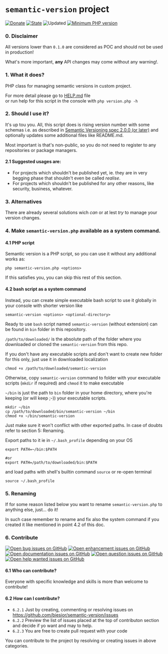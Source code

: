 # `semantic-version` project

[![Donate](https://img.shields.io/static/v1?label=Donate&message=paypal.me/biesior&color=brightgreen "Donate the contributor via PayPal.me, amount is up to you")](https://www.paypal.me/biesior/19.99EUR)
[![State](https://img.shields.io/static/v1?label=alpha&message=0.0.16&color=blue 'Latest known version')](https://github.com/biesior/semantic-version/tree/0.0.16-alpha) <!-- __SEMANTIC_VERSION_LINE__ -->
![Updated](https://img.shields.io/static/v1?label=upated&message=2020-08-30+04:29:47&color=lightgray 'Latest known update date') <!-- __SEMANTIC_UPDATED_LINE__ -->
[![Minimum PHP version](https://img.shields.io/static/v1?label=PHP&message=7.0.0+or+higher&color=blue "Minimum PHP version")](https://www.php.net/releases/7_0_0.php)

### 0. Disclaimer

All versions lower than `0.1.0` are considered as POC and should not be used in production! 

What's more important, **any** API changes may come without any warning!.  

### 1. What it does?

PHP class for managing semantic versions in custom project.

For more detail please go to [HELP.md](HELP.md) file  
or run help for this script in the console with `php version.php -h`

### 2. Should I use it?

It's up tou you. All, this script does is rising version number with some schemas i.e. as described in [Semantic Versioning spec 2.0.0 (or later)](https://semver.org/spec/v2.0.0.html) and optionally updates some additional files like README.md. 

Most important is that's non-public, so you do not need to register to any repositories or package managers.

#### 2.1 Suggested usages are:

- For projects which shouldn't be published yet, ie. they are in very begging phase that shouldn't even be called _realise_. 
- For projects which shouldn't be published for any other reasons, like security, business, whatever.

### 3. Alternatives

There are already several solutions wich _can_ or at lest _try_ to manage your version changes.

### 4. Make `semantic-version.php` available as a system command. 

#### 4.1 PHP script
Semantic version is a PHP script, so you can use it without any additional works as:

```shell script
php semantic-version.php <options>
```

If this satisfies you, you can skip this rest of this section.

#### 4.2 bash script as a system command

Instead, you can create simple executable bash script to use it globally in your console with shorter version like 

```shell script
semantic-version <options> <optional-directory>
``` 

Ready to use `bash` script named `semantic-version` (without extension) can be found in `bin` folder in this repository.

`/path/to/downloaded/` is the absolute path of the folder where you downloaded or cloned the `semantic-version` from this repo.

If you don't have any executable scripts and don't want to create new folder for this only, just use it in downloaded localization

```shell script
chmod +x /path/to/downloaded/semantic-version
```

Otherwise, copy `semantic-version` command to folder with your executable scripts (`mkdir` if required) and `chmod` it to make executable

`~/bin` is just the path to `bin` folder in your home directory, where you're keeping (or will keep ;-)) your executable scripts.

```shell script
mkdir ~/bin
cp /path/to/downloaded/bin/semantic-version ~/bin
chmod +x ~/bin/semantic-version
```

Just make sure it won't conflict with other exported paths. In case of doubts refer to section 5: Renaming.

Export paths to it ie in `~/.bash_profile` depending on your OS

```shell script
export PATH=~/bin:$PATH

#or 
export PATH=/path/to/downloaded/bin:$PATH
```
and load paths with shell's builtin command `source` or re-open terminal

```shell script
source ~/.bash_profile 
```

### 5. Renaming

If for some reason listed below you want to rename `semantic-version.php` to anything else, just... do it!

In such case remember to rename and fix also the system command if you created it like mentioned in point 4.2 of this doc.


### 6. Contribute
[![Open bug issues on GitHub](https://img.shields.io/static/v1?label=issues&message=bug&color=d73a4a "Something isn't working")](https://github.com/biesior/semantic-version/labels/bug)
[![Open enhancement issues on GitHub](https://img.shields.io/static/v1?label=issues&message=enhancement&color=0e8a16 "New feature or request")](https://github.com/biesior/semantic-version/labels/enhancement)
[![Open documentation issues on GitHub](https://img.shields.io/static/v1?label=issues&message=documentation&color=0075ca "Improvements or additions to documentation")](https://github.com/biesior/semantic-version/labels/documentation)
[![Open question issues on GitHub](https://img.shields.io/static/v1?label=issues&message=question&color=d876e3 "Further information is requested")](https://github.com/biesior/semantic-version/labels/question)
[![Open help wanted issues on GitHub](https://img.shields.io/static/v1?label=issues&message=help+wanted&color=008672 "Extra attention is needed")](https://github.com/biesior/semantic-version/labels/help%20wanted)

#### 6.1 Who can contribute?

Everyone with specific knowledge and skills is more than welcome to contribute!

#### 6.2 How can I contribute?

- `6.2.1` Just by creating, commenting or resolving issues on https://github.com/biesior/semantic-version/issues
- `6.2.2` Preview the list of issues placed at the top of contributon section and decide if yo want and may to help.
- `6.2.3` You are free to create pull request with your code  

You can contribute to the project by resolving or creating issues in above categories.